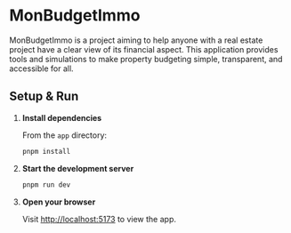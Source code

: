 # MonBudgetImmo

MonBudgetImmo is a project aiming to help anyone with a real estate project have a clear view of its financial aspect.
This application provides tools and simulations to make property budgeting simple, transparent, and accessible for all.

## Setup & Run

1. **Install dependencies**

   From the `app` directory:
   ```sh
   pnpm install
   ```

2. **Start the development server**

   ```sh
   pnpm run dev
   ```

3. **Open your browser**

   Visit [http://localhost:5173](http://localhost:5173) to view the app.
